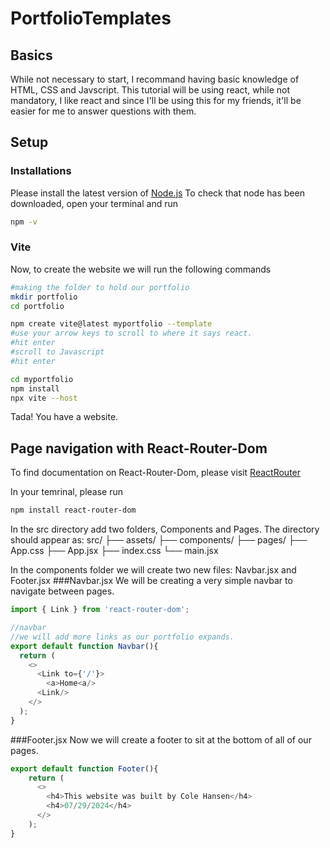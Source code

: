 # PortfolioTemplates
## Basics

While not necessary to start, I recommand having basic knowledge of HTML, CSS and Javscript.
This tutorial will be using react, while not mandatory, I like react and since I'll be using this 
for my friends, it'll be easier for me to answer questions with them. 

## Setup
### Installations
Please install the latest version of [Node.js](https://nodejs.org/en/download/prebuilt-installer)
To check that node has been downloaded, open your terminal and run
```bash
npm -v
```

### Vite
Now, to create the website we will run the following commands
```bash
#making the folder to hold our portfolio
mkdir portfolio
cd portfolio

npm create vite@latest myportfolio --template
#use your arrow keys to scroll to where it says react.
#hit enter
#scroll to Javascript
#hit enter

cd myportfolio
npm install
npx vite --host
```
Tada! You have a website. 

## Page navigation with React-Router-Dom
To find documentation on React-Router-Dom, please visit [ReactRouter](https://reactrouter.com/en/main)

In your temrinal, please run
```bash
npm install react-router-dom
```

In the src directory add two folders, Components and Pages. The directory should appear as:
src/
├── assets/
├── components/
├── pages/
├── App.css
├── App.jsx
├── index.css
└── main.jsx

In the components folder we will create two new files: Navbar.jsx and Footer.jsx
###Navbar.jsx
We will be creating a very simple navbar to navigate between pages. 

```javascript
import { Link } from 'react-router-dom';

//navbar
//we will add more links as our portfolio expands.
export default function Navbar(){
  return (
    <>
      <Link to={'/'}>
        <a>Home<a/>
      <Link/>
    </>
  );
} 
```

###Footer.jsx
Now we will create a footer to sit at the bottom of all of our pages. 
```javascript
export default function Footer(){
    return (
      <>
        <h4>This website was built by Cole Hansen</h4>
        <h4>07/29/2024</h4>
      </>  
    );
}
```


